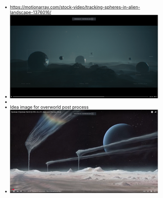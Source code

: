 - https://motionarray.com/stock-video/tracking-spheres-in-alien-landscape-1376016/
- ![image.png](../assets/image_1751606806083_0.png)
-
- Idea image for overworld post process
- ![image.png](../assets/image_1751658683067_0.png)